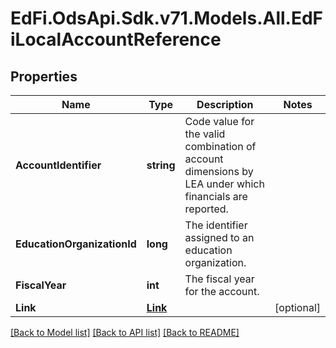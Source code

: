# EdFi.OdsApi.Sdk.v71.Models.All.EdFiLocalAccountReference

## Properties

Name | Type | Description | Notes
------------ | ------------- | ------------- | -------------
**AccountIdentifier** | **string** | Code value for the valid combination of account dimensions by LEA under which financials are reported. | 
**EducationOrganizationId** | **long** | The identifier assigned to an education organization. | 
**FiscalYear** | **int** | The fiscal year for the account. | 
**Link** | [**Link**](Link.md) |  | [optional] 

[[Back to Model list]](../README.md#documentation-for-models) [[Back to API list]](../README.md#documentation-for-api-endpoints) [[Back to README]](../README.md)

